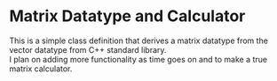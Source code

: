 # Matrix Datatype and Calculator
This is a simple class definition that derives a matrix datatype from the vector datatype from C++ standard library.
\
I plan on adding more functionality as time goes on and to make a true matrix calculator.
